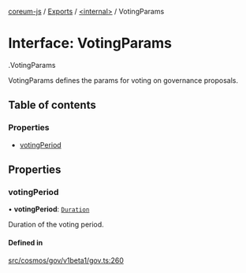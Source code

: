 [coreum-js](../README.md) / [Exports](../modules.md) / [<internal\>](../modules/internal_.md) / VotingParams

# Interface: VotingParams

[<internal>](../modules/internal_.md).VotingParams

VotingParams defines the params for voting on governance proposals.

## Table of contents

### Properties

- [votingPeriod](internal_.VotingParams.md#votingperiod)

## Properties

### votingPeriod

• **votingPeriod**: [`Duration`](../modules/internal_.md#duration)

Duration of the voting period.

#### Defined in

[src/cosmos/gov/v1beta1/gov.ts:260](https://github.com/PyramydLabs/coreum-js/blob/cea84df/src/cosmos/gov/v1beta1/gov.ts#L260)
